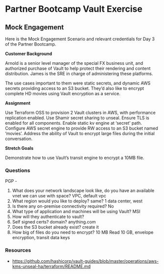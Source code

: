 # Partner Bootcamp Vault Exercise

## Mock Engagement

Here is the Mock Engagement Scenario and relevant credentials for Day 3 of the Partner Bootcamp.

**Customer Background**

Arnold is a senior level manager of the special FX business unit, and authorized purchase of Vault to help protect their rendering and content distribution.
James is the SRE in charge of administering these platforms.

The use cases important to them were static secrets, and dynamic AWS secrets providing access to an S3 bucket.
They’d also like to encrypt complete HD movies using Vault encryption as a service.

**Assignment**

Use Terraform OSS to provision 2 Vault clusters in AWS, with performance replication enabled.
Use Shamir secret sharing to unseal.
Ensure TLS is enabled for all components.
Enable static kv engine at ‘secret’ path.
Configure AWS secret engine to provide RW access to an S3 bucket named ‘movies’.
Address the ability of Vault to encrypt large files during the initial conversation.

**Stretch Goals**

Demonstrate how to use Vault’s transit engine to encrypt a 10MB file.

### Questions

PGP - 

1. What does your network landscape look like, do you have an available vnet we can use with space?
  VPC, default vpc
1. What region would you like to deploy? same?
  1 data center, west
1. Is there any on-premise connectivity required? No
1. What type of application and machines will be using Vault?
  MSI 
1. How will they authenticate to vault?
1. Self signed certs? domain?
  anything.com
1. Does the S3 bucket already exist?
  create it
1. How big of files do you need to encrypt?
   10 MB
   Read 10 GB, envelope encryption, transit data keys


### Resources

- <https://github.com/hashicorp/vault-guides/blob/master/operations/aws-kms-unseal-ha/terraform/README.md>

